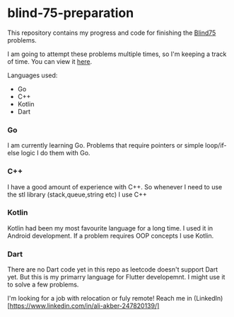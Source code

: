 # blind-75-preparation

This repository contains my progress and code for finishing the [Blind75](https://www.techinterviewhandbook.org/grind75) problems.

I am going to attempt these problems multiple times, so I'm keeping a track of time. You can view it [here](https://github.com/AliAkberAakash/blind-75-preparation/blob/main/progress.md).

Languages used:
- Go
- C++
- Kotlin
- Dart

### Go
I am currently learning Go. Problems that require pointers or simple loop/if-else logic I do them with Go.

### C++
I have a good amount of experience with C++.  So whenever I need to use the stl library (stack,queue,string etc) I use C++

### Kotlin
Kotlin had been my most favourite language for a long time. I used it in Android development. If a problem requires OOP concepts I use Kotlin.

### Dart
There are no Dart code yet in this repo as leetcode doesn't support Dart yet. But this is my primarry language for Flutter developemnt. 
I might use it to solve a few problems.

I'm looking for a job with relocation or fuly remote!
Reach me in (LinkedIn)[https://www.linkedin.com/in/ali-akber-247820139/]
